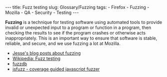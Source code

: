 --- title: Fuzz testing slug: Glossary/Fuzzing tags: - Firefox - Fuzzing - Mozilla - QA - Security - Testing ---

<span class="seoSummary">**Fuzzing** is a technique for testing software using automated tools to provide invalid or unexpected input to a program or function in a program, then checking the results to see if the program crashes or otherwise acts inappropriately. This is an important way to ensure that software is stable, reliable, and secure, and we use fuzzing a lot at Mozilla.</span>

-   <a href="https://www.squarefree.com/categories/fuzzing/" class="external">Jesse's blog posts about fuzzing</a>
-   <a href="https://en.wikipedia.org/wiki/Fuzz_testing" class="external">Wikipedia: Fuzz testing</a>
-   <a href="https://github.com/fuzzdb-project/fuzzdb" class="external">fuzzdb</a>
-   [jsfuzz - coverage guided javascript fuzzer](https://github.com/fuzzitdev/jsfuzz)
